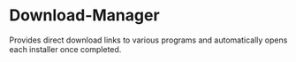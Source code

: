 # Download-Manager
Provides direct download links to various programs and automatically opens each installer once completed.
